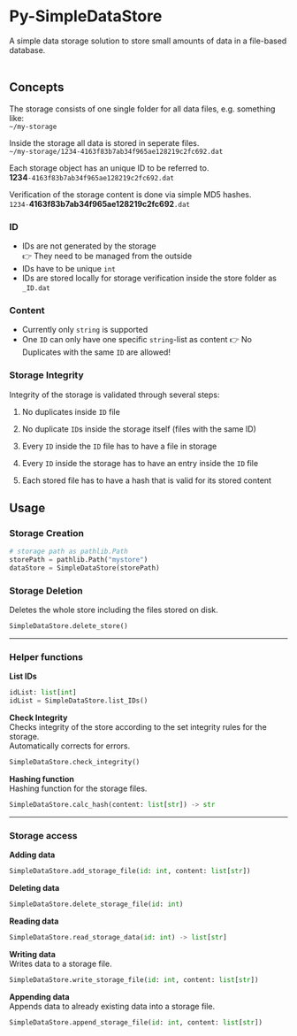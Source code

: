 # Py-SimpleDataStore
A simple data storage solution to store small amounts of data in a file-based database. <br><br>


## Concepts
The storage consists of one single folder for all data files, e.g. something like: <br>
`~/my-storage`

Inside the storage all data is stored in seperate files. <br>
`~/my-storage/1234-4163f83b7ab34f965ae128219c2fc692.dat`

Each storage object has an unique ID to be referred to. <br>
**1234**`-4163f83b7ab34f965ae128219c2fc692.dat`

Verification of the storage content is done via simple MD5 hashes. <br>
`1234-`**4163f83b7ab34f965ae128219c2fc692**`.dat`

### ID
- IDs are not generated by the storage <br>
  :point_right: They need to be managed from the outside
- IDs have to be unique `int`
- IDs are stored locally for storage verification inside the store folder as `_ID.dat`

### Content
- Currently only `string` is supported
- One `ID` can only have one specific `string`-list as content
  :point_right: No Duplicates with the same `ID` are allowed!

### Storage Integrity
Integrity of the storage is validated through several steps:
1. No duplicates inside `ID` file
2. No duplicate `ID`s inside the storage itself (files with the same ID)
   
3. Every `ID` inside the `ID` file has to have a file in storage
4. Every `ID` inside the storage has to have an entry inside the `ID` file
   
5. Each stored file has to have a hash that is valid for its stored content

## Usage
### Storage Creation
```python
# storage path as pathlib.Path
storePath = pathlib.Path("mystore")
dataStore = SimpleDataStore(storePath)
```

### Storage Deletion
Deletes the whole store including the files stored on disk.
```python
SimpleDataStore.delete_store()
```
---
### Helper functions
**List IDs**
```python
idList: list[int]
idList = SimpleDataStore.list_IDs()
```

**Check Integrity** <br>
Checks integrity of the store according to the set integrity rules for the storage. <br>
Automatically corrects for errors.
```python
SimpleDataStore.check_integrity()
```

**Hashing function** <br>
Hashing function for the storage files.
```python
SimpleDataStore.calc_hash(content: list[str]) -> str
```

---
### Storage access
**Adding data**
```python
SimpleDataStore.add_storage_file(id: int, content: list[str])
```
**Deleting data**
```python
SimpleDataStore.delete_storage_file(id: int)
```
**Reading data**
```python
SimpleDataStore.read_storage_data(id: int) -> list[str]
```
**Writing data** <br>
Writes data to a storage file.
```python
SimpleDataStore.write_storage_file(id: int, content: list[str])
```
**Appending data** <br>
Appends data to already existing data into a storage file.
```python
SimpleDataStore.append_storage_file(id: int, content: list[str])
```